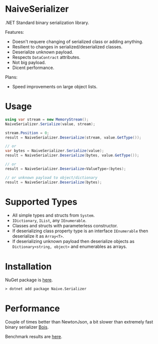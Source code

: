 NaiveSerializer
===============

.NET Standard binary serialization library.

Features:
+ Doesn't requere changing of serialized class or adding anything.
+ Resilient to changes in serialized/deserialized classes.
+ Deserialize unknown payload.
+ Respects `DataContract` attributes.
+ Not big payload.
+ Dicent performance.

Plans:
+ Speed improvements on large object lists.

Usage
=====

```csharp
using var stream = new MemoryStream();
NaiveSerializer.Serialize(value, stream);

stream.Position = 0;
result = NaiveSerializer.Deserialize(stream, value.GetType());

// or 
var bytes = NaiveSerializer.Serialize(value);
result = NaiveSerializer.Deserialize(bytes, value.GetType());

// or 
result = NaiveSerializer.Deserialize<ValueType>(bytes);

// or unknown payload to object/dictionary
result = NaiveSerializer.Deserialize(bytes);
```

Supported Types
===============

+ All simple types and structs from `System`. 
+ `IDictionary`, `IList`, any `IEnumerable`. 
+ Classes and structs with parameterless constructor.
+ If deserializing class property type is an interface `IEnumerable` then deserialize it as `Array<T>`.
+ If deserializing unknown payload then deserialize objects as `Dictionary<string, object>` and enumerables as arrays.

Installation
============

NuGet package is [here](https://www.nuget.org/packages/Naive.Serializer/).
```
> dotnet add package Naive.Serializer
```

Performance
===========

Couple of times better than NewtonJson, a bit slower than extremely fast binary serializer [Bois](https://github.com/salarcode/Bois).

Benchmark results are [here](https://github.com/VyacheslavGarshin/NaiveSerializer/tree/main/Naive.Serializer.Benchmark/Results).
